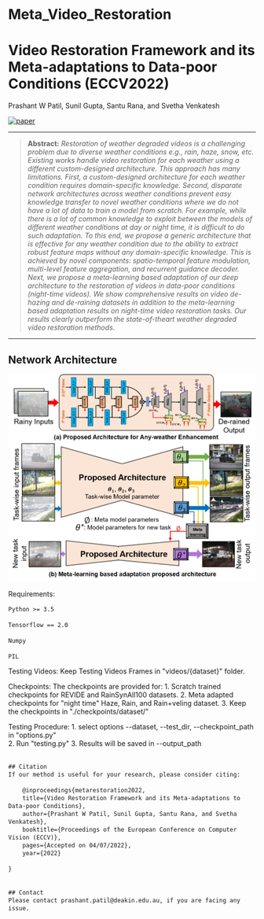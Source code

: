 # Meta_Video_Restoration
# Video Restoration Framework and its Meta-adaptations to Data-poor Conditions (ECCV2022)
Prashant W Patil, Sunil Gupta, Santu Rana, and Svetha Venkatesh


[![paper](https://img.shields.io/badge/Paper-<COLOR>.svg)](https://drive.google.com/file/d/1itwA0a1JQvS6sVsGDJ8Pt2DnQtG3UrJ8/view?usp=sharing)


<hr />

> **Abstract:** *Restoration of weather degraded videos is a challenging problem due to diverse weather conditions e.g., rain, haze, snow, etc. Existing works handle video restoration for each weather using a different custom-designed architecture. This approach has many limitations. First, a custom-designed architecture for each weather condition requires domain-specific knowledge. Second, disparate network architectures across weather conditions prevent easy knowledge transfer to novel weather conditions where we do not have a lot of data to train a model from scratch. For example, while there is a lot of common knowledge to exploit between the models of different weather conditions at day or night time, it is difficult to do such adaptation. To this end, we propose a generic architecture that is effective for any weather condition due to the ability to extract robust feature maps without any domain-specific knowledge. This is achieved by novel components: spatio-temporal feature modulation, multi-level feature aggregation, and recurrent guidance decoder. Next, we propose a meta-learning based adaptation of our deep architecture to the restoration of videos in data-poor conditions (night-time videos). We show comprehensive results on video de-hazing and de-raining datasets in addition to the meta-learning based adaptation results on night-time video restoration tasks. Our results clearly outperform the state-of-theart weather degraded video restoration methods.* 
<hr />

## Network Architecture

<img src = 'Overview.png'> 


Requirements:

	Python >= 3.5

	Tensorflow == 2.0

	Numpy

	PIL

Testing Videos:
	Keep Testing Videos Frames in "videos/{dataset}" folder.

Checkpoints:
	The checkpoints are provided for:
	1. Scratch trained checkpoints for REVIDE and RainSynAll100 datasets.
	2. Meta adapted checkpoints for "night time" Haze, Rain, and Rain+veling dataset.
	3. Keep the checkpoints in "./checkpoints/dataset/"

Testing Procedure:
	1. select options  --dataset, --test_dir, --checkpoint_path in "options.py"  
	2. Run "testing.py"
	3. Results will be saved in --output_path
```

## Citation
If our method is useful for your research, please consider citing:
    
    @inproceedings{metarestoration2022,
	title={Video Restoration Framework and its Meta-adaptations to Data-poor Conditions},
	author={Prashant W Patil, Sunil Gupta, Santu Rana, and Svetha Venkatesh},
	booktitle={Proceedings of the European Conference on Computer Vision (ECCV)},
	pages={Accepted on 04/07/2022},
	year={2022}

}


## Contact
Please contact prashant.patil@deakin.edu.au, if you are facing any issue.







